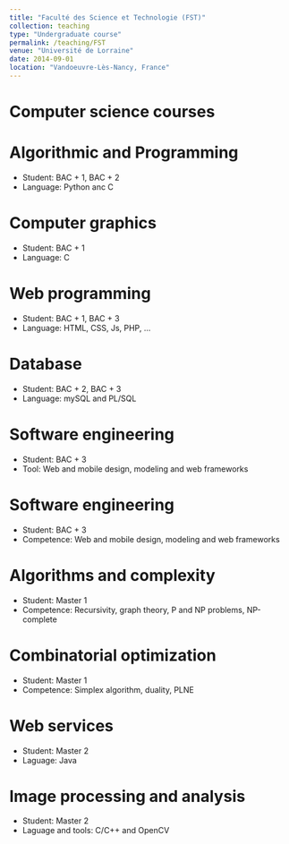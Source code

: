 ```yaml
---
title: "Faculté des Science et Technologie (FST)"
collection: teaching
type: "Undergraduate course"
permalink: /teaching/FST
venue: "Université de Lorraine"
date: 2014-09-01
location: "Vandoeuvre-Lès-Nancy, France"
---
```


Computer science courses
======

Algorithmic and Programming
======

* Student: BAC + 1, BAC + 2
* Language: Python anc C

Computer graphics
======

* Student: BAC + 1
* Language: C

Web programming
======

* Student: BAC + 1, BAC + 3 
* Language: HTML, CSS, Js, PHP, ...

Database
======

* Student: BAC + 2, BAC + 3 
* Language: mySQL and PL/SQL

Software engineering
======

* Student: BAC + 3 
* Tool: Web and mobile design, modeling and web frameworks

Software engineering
======

* Student: BAC + 3 
* Competence: Web and mobile design, modeling and web frameworks


Algorithms and complexity
======

* Student: Master 1
* Competence: Recursivity, graph theory, P and NP problems, NP-complete

Combinatorial optimization
======

* Student: Master 1
* Competence: Simplex algorithm, duality, PLNE

Web services
======

* Student: Master 2
* Laguage: Java

Image processing and analysis
======

* Student: Master 2
* Laguage and tools:  C/C++ and OpenCV

